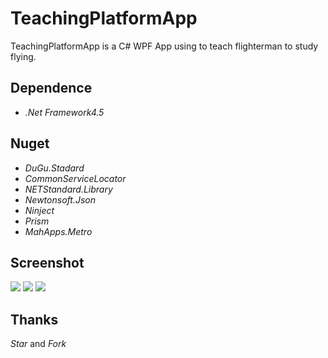 # TeachingPlatformApp

TeachingPlatformApp is a C# WPF App using to teach flighterman to study flying.

## Dependence

* *.Net Framework4.5*

##  Nuget

* *DuGu.Stadard*
* *CommonServiceLocator*
* *NETStandard.Library*
* *Newtonsoft.Json*
* *Ninject*
* *Prism*
* *MahApps.Metro*

## Screenshot

<img src="https://github.com/Peefy/TeachingPlatformAppV2/blob/master/screenshots/TeachingPlatform1.png"/>

<img src="https://github.com/Peefy/TeachingPlatformAppV2/blob/master/screenshots/TeachingPlatform2.png"/>

<img src="https://github.com/Peefy/TeachingPlatformAppV2/blob/master/screenshots/TeachingPlatform3.png"/>

## Thanks

*Star* and *Fork*

